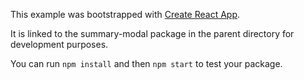 This example was bootstrapped with [Create React App](https://github.com/facebook/create-react-app).

It is linked to the summary-modal package in the parent directory for development purposes.

You can run `npm install` and then `npm start` to test your package.
